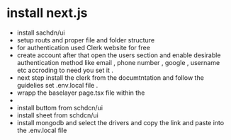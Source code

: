 # install next.js
- install sachdn/ui
- setup routs and proper file and folder structure 
- for authentication used Clerk website for free 
- create account after that open the users section and enable desirable authentication method like email , phone number , google , username etc accroding to need you set it .
- next step install the clerk from the documtntation and follow the guidelies set .env.local file .
- wrapp the baselayer page.tsx file within the <ClerkProvider></ClerkProvider>
-
- install buttom from schdcn/ui
- install sheet from schdcn/ui
- install mongodb and select the drivers and copy the link and paste into the .env.local file